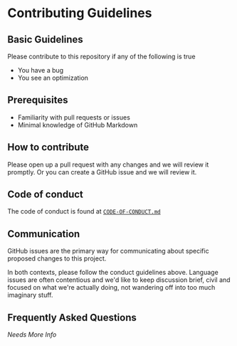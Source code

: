 # Contributing Guidelines

## Basic Guidelines

Please contribute to this repository if any of the following is true

* You have a bug
* You see an optimization

## Prerequisites

* Familiarity with pull requests or issues
* Minimal knowledge of GitHub Markdown

## How to contribute

Please open up a pull request with any changes and we will review it promptly. Or you can create a GitHub issue and we will review it.

## Code of conduct

The code of conduct is found at [`CODE-OF-CONDUCT.md`](CODE-OF-CONDUCT.md)

## Communication

GitHub issues are the primary way for communicating about specific proposed changes to this project.

In both contexts, please follow the conduct guidelines above. Language issues are often contentious and we'd like to keep discussion brief, civil and focused on what we're actually doing, not wandering off into too much imaginary stuff.

## Frequently Asked Questions

*Needs More Info*
